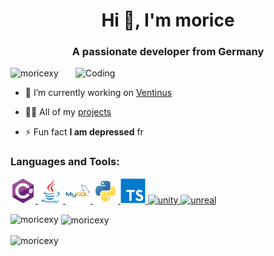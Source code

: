 <h1 align="center">Hi 👋, I'm morice</h1>
<h3 align="center">A passionate developer from Germany</h3>
<img align="right" alt="Coding" width="400" src="https://encrypted-tbn0.gstatic.com/images?q=tbn:ANd9GcRrsmGd67GVmOFSsPzqCFzjRa0tRdaBrsrw_g&usqp=CAU">

<p align="left"> <img src="https://komarev.com/ghpvc/?username=moricexy&label=Profile%20views&color=0e75b6&style=flat" alt="moricexy" /> </p>

- 🔭 I’m currently working on [Ventinus](https://github.com/VentinusEU)

- 👨‍💻 All of my [projects](https://github.com/moricexy?tab=repositories)

- ⚡ Fun fact **I am depressed** fr

<h3 align="left">Languages and Tools:</h3>
<p align="left"> <a href="https://www.w3schools.com/cs/" target="_blank" rel="noreferrer"> <img src="https://raw.githubusercontent.com/devicons/devicon/master/icons/csharp/csharp-original.svg" alt="csharp" width="40" height="40"/> </a> <a href="https://www.java.com" target="_blank" rel="noreferrer"> <img src="https://raw.githubusercontent.com/devicons/devicon/master/icons/java/java-original.svg" alt="java" width="40" height="40"/> </a> <a href="https://www.mysql.com/" target="_blank" rel="noreferrer"> <img src="https://raw.githubusercontent.com/devicons/devicon/master/icons/mysql/mysql-original-wordmark.svg" alt="mysql" width="40" height="40"/> </a> <a href="https://www.python.org" target="_blank" rel="noreferrer"> <img src="https://raw.githubusercontent.com/devicons/devicon/master/icons/python/python-original.svg" alt="python" width="40" height="40"/> </a> <a href="https://www.typescriptlang.org/" target="_blank" rel="noreferrer"> <img src="https://raw.githubusercontent.com/devicons/devicon/master/icons/typescript/typescript-original.svg" alt="typescript" width="40" height="40"/> </a> <a href="https://unity.com/" target="_blank" rel="noreferrer"> <img src="https://www.vectorlogo.zone/logos/unity3d/unity3d-icon.svg" alt="unity" width="40" height="40"/> </a> <a href="https://unrealengine.com/" target="_blank" rel="noreferrer"> <img src="https://raw.githubusercontent.com/kenangundogan/fontisto/036b7eca71aab1bef8e6a0518f7329f13ed62f6b/icons/svg/brand/unreal-engine.svg" alt="unreal" width="40" height="40"/> </a> </p>

<p><img align="left" src="https://github-readme-stats.vercel.app/api/top-langs?username=moricexy&show_icons=true&locale=en&layout=compact" alt="moricexy" /></p>

<p>&nbsp;<img align="center" src="https://github-readme-stats.vercel.app/api?username=moricexy&show_icons=true&locale=en" alt="moricexy" /></p>

<p><img align="center" src="https://github-readme-streak-stats.herokuapp.com/?user=moricexy&" alt="moricexy" /></p>
